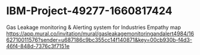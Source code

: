 # IBM-Project-49277-1660817424
Gas Leakage monitoring &amp; Alerting system for Industries
Empathy map https://app.mural.co/invitation/mural/gasleakagemonitoringandalert4984/1662710011576?sender=u687186c9bc355cc14f140871&key=00cb930b-f4d3-46f4-848d-7376c3f7151e
